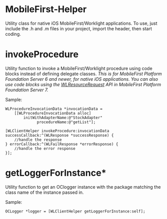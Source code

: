 # MobileFirst-Helper
Utility class for native iOS MobileFirst/Worklight applications.  To use, just include the .h and .m files in your project, import the header, then start coding.


# invokeProcedure


Utility function to invoke a MobileFirst/Worklight procedure using code blocks instead of defining delegate classes. *This is for MobileFirst Platform Foundation Server 6 and newer, for native iOS applications. You can also use code blocks using the [WLResourceRequest](https://www-01.ibm.com/support/knowledgecenter/SSHSCD_7.0.0/com.ibm.worklight.apiref.doc/html/refobjc-worklight-ios/html/interface_w_l_resource_request.html?cp=SSHSCD_7.0.0%2F8-0-0-2-0-51) API in MobileFirst Platform Foundation Server 7.*

Sample:
``` 
WLProcedureInvocationData *invocationData =
	[[WLProcedureInvocationData alloc]
		initWithAdapterName:@"StockAdapter"
			  procedureName:@"getList"];
	
[WLClientHelper invokeProcedure:invocationData successCallback:^(WLResponse *successResponse) {
	//handle the response	
} errorCallback:^(WLFailResponse *errorResponse) {
	//handle the error response
}];
```


# getLoggerForInstance*

Utility function to get an OClogger instance with the package matching the class name of the instance passed in.

Sample:
```
OCLogger *logger = [WLClientHelper getLoggerForInstance:self];
```